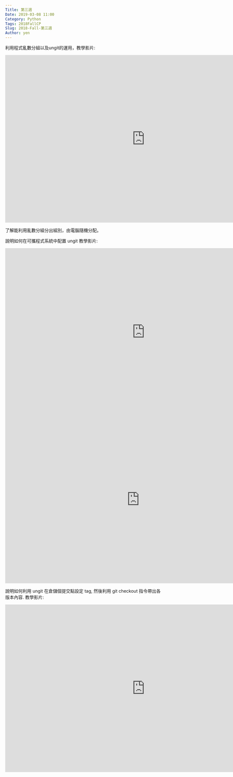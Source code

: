 ```yaml
---
Title: 第三週
Date: 2019-03-08 11:00
Category: Python
Tags: 2018FallCP
Slug: 2018-Fall-第三週
Author: yen
---
```


利用程式亂數分組以及ungit的運用，教學影片:
<iframe width="895" height="538" src="https://www.youtube.com/embed/chp0B_kJRTc" frameborder="0" allow="accelerometer; autoplay; encrypted-media; gyroscope; picture-in-picture" allowfullscreen></iframe>

了解能利用亂數分組分出組別，由電腦隨機分配。


說明如何在可攜程式系統中配置 ungit
教學影片:
<iframe width="895" height="538" src="https://www.youtube.com/embed/lB-spECfhr8" frameborder="0" allow="accelerometer; autoplay; encrypted-media; gyroscope; picture-in-picture" allowfullscreen></iframe>
<iframe width="861" height="538" src="https://www.youtube.com/embed/ojydOkBXuxQ" frameborder="0" allow="accelerometer; autoplay; encrypted-media; gyroscope; picture-in-picture" allowfullscreen></iframe>

 說明如何利用 ungit 在倉儲個提交點設定 tag, 然後利用 git checkout 指令帶出各版本內容.
 教學影片:
 <iframe width="895" height="538" src="https://www.youtube.com/embed/MB4ELQJje_A" frameborder="0" allow="accelerometer; autoplay; encrypted-media; gyroscope; picture-in-picture" allowfullscreen></iframe>